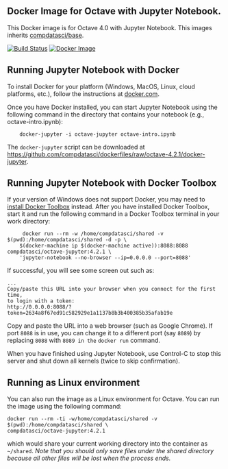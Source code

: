 ## Docker Image for Octave with Jupyter Notebook.

This Docker image is for Octave 4.0 with Jupyter Notebook. This images inherits [compdatasci/base](https://hub.docker.com/r/compdatasci/base). 

[![Build Status](https://travis-ci.org/compdatasci/dockerfiles.svg?branch=octave-4.2.1)](https://travis-ci.org/compdatasci/dockerfiles)    [![Docker Image](https://images.microbadger.com/badges/image/compdatasci/octave-jupyter:4.2.1.svg)](https://microbadger.com/images/compdatasci/octave-jupyter:4.2.1)

## Running Jupyter Notebook with Docker

To install Docker for your platform (Windows, MacOS, Linux, cloud platforms, etc.), follow the instructions at [docker.com](https://docs.docker.com/engine/getstarted/step_one/).

Once you have Docker installed, you can start Jupyter Notebook using the following command in the directory that contains your notebook (e.g., octave-intro.ipynb):
```
    docker-jupyter -i octave-jupyter octave-intro.ipynb
```

The `docker-jupyter` script can be downloaded at <https://github.com/compdatasci/dockerfiles/raw/octave-4.2.1/docker-jupyter>.

## Running Jupyter Notebook with Docker Toolbox

If your version of Windows does not support Docker, you may need to [install Docker Toolbox](https://docs.docker.com/toolbox/toolbox_install_windows/) instead. After you have installed Docker Toolbox, start it and run the following command in a Docker Toolbox terminal in your work directory:
```
     docker run --rm -w /home/compdatasci/shared -v $(pwd):/home/compdatasci/shared -d -p \
    $(docker-machine ip $(docker-machine active)):8088:8088 compdatasci/octave-jupyter:4.2.1 \
    'jupyter-notebook --no-browser --ip=0.0.0.0 --port=8088'
```

If successful, you will see some screen out such as:
```
...
Copy/paste this URL into your browser when you connect for the first time,
to login with a token:
http://0.0.0.0:8088/?token=2634a8f67ed91c582929e1a1137b8b3b400385b35afab19e
```

Copy and paste the URL into a web browser (such as Google Chrome). If port `8088` is in use, you can change it to a different port (say `8089`) by replacing `8088` with `8089 in the` `docker run` command.

When you have finished using Jupyter Notebook, use Control-C to stop this server and shut down all kernels (twice to skip confirmation).

## Running as Linux environment

You can also run the image as a Linux environment for Octave. You can run the image using the following command:

    docker run --rm -ti -w/home/compdatasci/shared -v $(pwd):/home/compdatasci/shared \
    compdatasci/octave-jupyter:4.2.1

which would share your current working directory into the container as `~/shared`. *Note that you should only save files under the shared directory because all other files will be lost when the process ends.*
